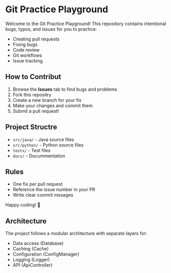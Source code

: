 # Git Practice Playground

Welcome to the Git Practice Playground! This repository contains intentional bugs, typos, and issues for you to practice:
- Creating pull requests
- Fixing bugs
- Code review
- Git workflows
- Issue tracking

## How to Contribut

1. Browse the **Issues** tab to find bugs and problems
2. Fork this repositry
3. Create a new branch for your fix
4. Make your changes and commit them
5. Submit a pull request!

## Project Structre
- `src/java/` - Java source files
- `src/python/` - Python source files
- `tests/` - Test files
- `docs/` - Docummentation

## Rules
- One fix per pull request
- Reference the issue number in your PR
- Write clear commit mesages

Happy coding! 🚀

## Architecture
The project follows a modular architecture with separate layers for:
- Data access (Database)
- Caching (Cache)
- Configuration (ConfigManager)
- Logging (Logger)
- API (ApiController)
